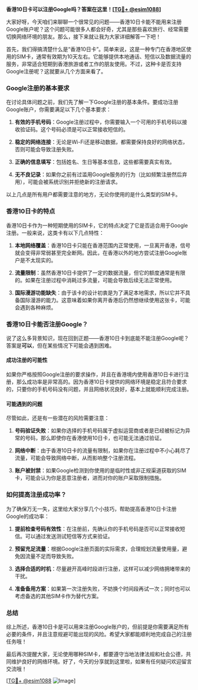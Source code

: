 **香港10日卡可以注册Google吗？答案在这里！[[TG💪+ @esim1088](https://t.me/s/esim1088)]**

大家好呀，今天咱们来聊聊一个很常见的问题——香港10日卡能不能用来注册Google账户呢？这个问题可能很多人都会好奇，尤其是那些喜欢旅行、经常需要切换网络环境的朋友。那么，接下来就让我为大家详细解答一下吧！

首先，我们得搞清楚什么是“香港10日卡”。简单来说，这是一种专门在香港地区使用的SIM卡，通常有效期为10天左右。它能够提供本地通话、短信以及数据流量的服务，非常适合短期到香港旅游或者工作的朋友使用。不过，这种卡是否支持Google注册呢？这就要从几个方面来看了。

### Google注册的基本要求

在讨论具体问题之前，我们先了解一下Google注册的基本条件。要成功注册Google账户，你需要满足以下几个基本要求：

1. **有效的手机号码**：Google注册过程中，你需要输入一个可用的手机号码以接收验证码。这个号码必须是可以正常接收短信的。
   
2. **稳定的网络连接**：无论是Wi-Fi还是移动数据，都需要保持良好的网络状态，否则可能会导致注册失败。

3. **正确的信息填写**：包括姓名、生日等基本信息，这些都需要真实有效。

4. **无不良记录**：如果你之前有过滥用Google服务的行为（比如频繁注册然后弃用），可能会被系统识别并拒绝新的注册请求。

以上几点是所有用户都需要注意的地方，无论你使用的是什么类型的SIM卡。

### 香港10日卡的特点

香港10日卡作为一种短期使用的SIM卡，它的特点决定了它是否适合用于Google注册。一般来说，这类卡有以下几点特性：

1. **本地网络覆盖**：香港10日卡只能在香港范围内正常使用，一旦离开香港，信号就会变得非常弱甚至完全断网。因此，在香港以外的地方尝试注册Google账户是不太现实的。

2. **流量限制**：虽然香港10日卡提供了一定的数据流量，但它的额度通常是有限的。如果在注册过程中消耗过多流量，可能会导致后续无法正常使用。

3. **国际漫游功能缺失**：由于该卡的设计初衷是为了满足本地需求，所以它并不具备国际漫游的能力。这意味着如果你离开香港后仍然想继续使用这张卡，可能会遇到各种麻烦。

### 香港10日卡能否注册Google？

说了这么多背景知识，现在回到正题——香港10日卡到底能不能注册Google呢？答案是**可以**，但在某些情况下可能会遇到困难。

#### 成功注册的可能性

如果你严格按照Google注册的要求操作，并且在香港境内使用香港10日卡进行注册，那么成功率是非常高的。因为香港10日卡提供的网络环境是稳定且符合要求的，只要你的手机号码没有问题，并且网络状况良好，基本上就能顺利完成注册。

#### 可能遇到的问题

尽管如此，还是有一些潜在的风险需要注意：

1. **号码验证失败**：如果你选择的手机号码属于虚拟运营商或者是已经被标记为异常的号码，那么即使你在香港使用10日卡，也可能无法通过验证。

2. **网络中断**：由于香港10日卡的流量有限制，如果你在注册过程中不小心耗尽了流量，可能会导致网络中断，从而影响整个注册流程。

3. **账户被封禁**：如果Google检测到你使用的是临时性或非正规渠道获取的SIM卡，可能会认为你是恶意注册者，进而对你的账户采取限制措施。

### 如何提高注册成功率？

为了确保万无一失，这里给大家分享几个小技巧，帮助提高香港10日卡注册Google的成功率：

1. **提前检查号码有效性**：在注册前，先确认你的手机号码是否可以正常接收短信。可以通过发送测试短信等方式来验证。

2. **预留充足流量**：根据Google注册页面的实际需求，合理规划流量使用量，避免因流量不足而导致失败。

3. **选择合适的时机**：尽量避开高峰时段进行注册，这样可以减少网络拥堵带来的干扰。

4. **准备备用方案**：如果第一次注册失败，不妨换个时间段再试一次；同时也可以考虑备选的其他SIM卡作为替代方案。

### 总结

综上所述，香港10日卡是可以用来注册Google账户的，但前提是你需要满足所有必要的条件，并且注意规避可能出现的风险。希望大家都能顺利地完成自己的注册任务哦！

最后再次提醒大家，无论使用哪种SIM卡，都要遵守当地法律法规和社会公德，共同维护良好的网络环境。好了，今天的分享就到这里啦，如果有任何疑问欢迎留言交流哦！

[[TG💪+ @esim1088](https://t.me/s/esim1088) ![Image](https://i.postimg.cc/4NQfJmqS/Snipaste-2025-05-13-00-14-12.png)]